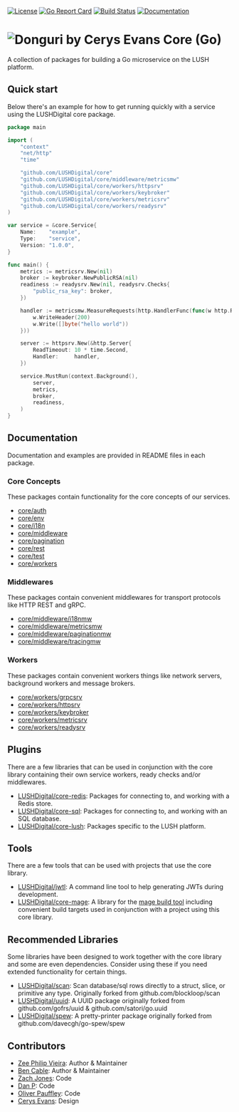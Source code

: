 [![License](https://img.shields.io/badge/License-Apache%202.0-blue.svg)](https://raw.githubusercontent.com/LUSHDigital/core/master/LICENSE) [![Go Report Card](https://goreportcard.com/badge/github.com/LUSHDigital/core)](https://goreportcard.com/report/github.com/LUSHDigital/core) [![Build Status](https://travis-ci.org/LUSHDigital/core.svg?branch=master)](https://travis-ci.org/LUSHDigital/core)
[![Documentation](https://img.shields.io/badge/docs-pkg.go.dev-blue)](https://pkg.go.dev/github.com/LUSHDigital/core?tab=doc)

# ![Donguri by Cerys Evans](https://res.cloudinary.com/lush/image/upload/c_scale,w_60/v1568812743/github/core/donguri_wink_cropped.jpg) Core (Go)
A collection of packages for building a Go microservice on the LUSH platform.

## Quick start
Below there's an example for how to get running quickly with a service using the LUSHDigital core package.

```go
package main

import (
	"context"
	"net/http"
	"time"

	"github.com/LUSHDigital/core"
	"github.com/LUSHDigital/core/middleware/metricsmw"
	"github.com/LUSHDigital/core/workers/httpsrv"
	"github.com/LUSHDigital/core/workers/keybroker"
	"github.com/LUSHDigital/core/workers/metricsrv"
	"github.com/LUSHDigital/core/workers/readysrv"
)

var service = &core.Service{
	Name:    "example",
	Type:    "service",
	Version: "1.0.0",
}

func main() {
	metrics := metricsrv.New(nil)
	broker := keybroker.NewPublicRSA(nil)
	readiness := readysrv.New(nil, readysrv.Checks{
		"public_rsa_key": broker,
	})

	handler := metricsmw.MeasureRequests(http.HandlerFunc(func(w http.ResponseWriter, _ *http.Request) {
		w.WriteHeader(200)
		w.Write([]byte("hello world"))
	}))

	server := httpsrv.New(&http.Server{
		ReadTimeout: 10 * time.Second,
		Handler:     handler,
	})

	service.MustRun(context.Background(),
		server,
		metrics,
		broker,
		readiness,
	)
}

```

## Documentation
Documentation and examples are provided in README files in each package.

### Core Concepts
These packages contain functionality for the core concepts of our services.

- [core/auth](https://github.com/LUSHDigital/core/tree/master/auth#auth)
- [core/env](https://github.com/LUSHDigital/core/tree/master/env#env)
- [core/i18n](https://github.com/LUSHDigital/core/tree/master/i18n#internationalisation)
- [core/middleware](https://github.com/LUSHDigital/core/tree/master/middleware#middleware)
- [core/pagination](https://github.com/LUSHDigital/core/tree/master/pagination#pagination)
- [core/rest](https://github.com/LUSHDigital/core/tree/master/rest#rest)
- [core/test](https://github.com/LUSHDigital/core/tree/master/test#test)
- [core/workers](https://github.com/LUSHDigital/core/tree/master/workers#workers)

### Middlewares
These packages contain convenient middlewares for transport protocols like HTTP REST and gRPC.

- [core/middleware/i18nmw](https://github.com/LUSHDigital/core/tree/master/middleware/i18nmw#internationalisation-middleware)
- [core/middleware/metricsmw](https://github.com/LUSHDigital/core/tree/master/middleware/metricsmw#metrics-middleware)
- [core/middleware/paginationmw](https://github.com/LUSHDigital/core/tree/master/middleware/paginationmw#pagination-middleware)
- [core/middleware/tracingmw](https://github.com/LUSHDigital/core/tree/master/middleware/tracingmw#tracing-middleware)

### Workers
These packages contain convenient workers things like network servers, background workers and message brokers.

- [core/workers/grpcsrv](https://github.com/LUSHDigital/core/tree/master/workers/grpcsrv#grpc-server)
- [core/workers/httpsrv](https://github.com/LUSHDigital/core/tree/master/workers/httpsrv#http-server)
- [core/workers/keybroker](https://github.com/LUSHDigital/core/tree/master/workers/keybroker#key-broker)
- [core/workers/metricsrv](https://github.com/LUSHDigital/core/tree/master/workers/metricsrv#metric-server)
- [core/workers/readysrv](https://github.com/LUSHDigital/core/tree/master/workers/readysrv#ready-server)

## Plugins
There are a few libraries that can be used in conjunction with the core library containing their own service workers, ready checks and/or middlewares.

- [LUSHDigital/core-redis](https://github.com/LUSHDigital/core-redis#core-redis): Packages for connecting to, and working with a Redis store.
- [LUSHDigital/core-sql](https://github.com/LUSHDigital/core-sql#core-sql): Packages for connecting to, and working with an SQL database.
- [LUSHDigital/core-lush](https://github.com/LUSHDigital/core-lush#core-lush-go): Packages specific to the LUSH platform.

## Tools
There are a few tools that can be used with projects that use the core library.

- [LUSHDigital/jwtl](https://github.com/LUSHDigital/jwtl#jwtl-json-web-token-command-line-tool): A command line tool to help generating JWTs during development.
- [LUSHDigital/core-mage](https://github.com/LUSHDigital/core-mage): A library for the [mage build tool](https://magefile.org/) including convenient build targets used in conjunction with a project using this core library.

## Recommended Libraries
Some libraries have been designed to work together with the core library and some are even dependencies.
Consider using these if you need extended functionality for certain things.

- [LUSHDigital/scan](https://github.com/LUSHDigital/scan): Scan database/sql rows directly to a struct, slice, or primitive any type. Originally forked from github.com/blockloop/scan
- [LUSHDigital/uuid](https://github.com/LUSHDigital/uuid): A UUID package originally forked from github.com/gofrs/uuid & github.com/satori/go.uuid
- [LUSHDigital/spew](https://github.com/LUSHDigital/spew): A pretty-printer package originally forked from github.com/davecgh/go-spew/spew

## Contributors
- [Zee Philip Vieira](https://github.com/zeeraw): Author & Maintainer
- [Ben Cable](https://github.com/ladydascalie): Author & Maintainer
- [Zach Jones](https://github.com/zdjones): Code
- [Dan P](https://github.com/cuotos): Code
- [Oliver Pauffley](https://github.com/oliverpauffley): Code
- [Cerys Evans](https://www.cerysevansillustration.com/): Design